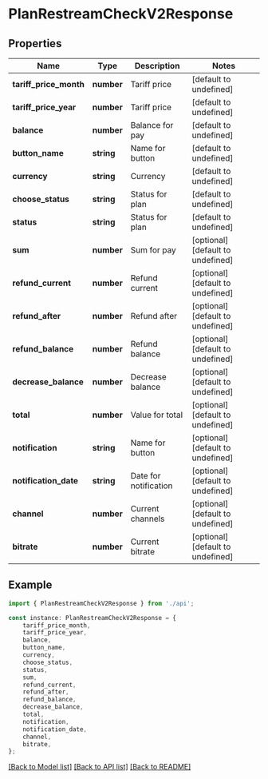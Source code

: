 # PlanRestreamCheckV2Response


## Properties

Name | Type | Description | Notes
------------ | ------------- | ------------- | -------------
**tariff_price_month** | **number** | Tariff price | [default to undefined]
**tariff_price_year** | **number** | Tariff price | [default to undefined]
**balance** | **number** | Balance for pay | [default to undefined]
**button_name** | **string** | Name for button | [default to undefined]
**currency** | **string** | Currency | [default to undefined]
**choose_status** | **string** | Status for plan | [default to undefined]
**status** | **string** | Status for plan | [default to undefined]
**sum** | **number** | Sum for pay | [optional] [default to undefined]
**refund_current** | **number** | Refund current | [optional] [default to undefined]
**refund_after** | **number** | Refund after | [optional] [default to undefined]
**refund_balance** | **number** | Refund balance | [optional] [default to undefined]
**decrease_balance** | **number** | Decrease balance | [optional] [default to undefined]
**total** | **number** | Value for total | [optional] [default to undefined]
**notification** | **string** | Name for button | [optional] [default to undefined]
**notification_date** | **string** | Date for notification | [optional] [default to undefined]
**channel** | **number** | Current channels | [optional] [default to undefined]
**bitrate** | **number** | Current bitrate | [optional] [default to undefined]

## Example

```typescript
import { PlanRestreamCheckV2Response } from './api';

const instance: PlanRestreamCheckV2Response = {
    tariff_price_month,
    tariff_price_year,
    balance,
    button_name,
    currency,
    choose_status,
    status,
    sum,
    refund_current,
    refund_after,
    refund_balance,
    decrease_balance,
    total,
    notification,
    notification_date,
    channel,
    bitrate,
};
```

[[Back to Model list]](../README.md#documentation-for-models) [[Back to API list]](../README.md#documentation-for-api-endpoints) [[Back to README]](../README.md)
